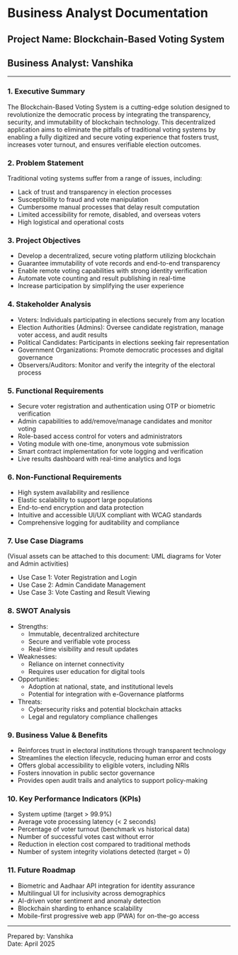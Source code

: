 # Business Analyst Documentation

## Project Name: Blockchain-Based Voting System

## Business Analyst: Vanshika

---

### 1. Executive Summary
The Blockchain-Based Voting System is a cutting-edge solution designed to revolutionize the democratic process by integrating the transparency, security, and immutability of blockchain technology. This decentralized application aims to eliminate the pitfalls of traditional voting systems by enabling a fully digitized and secure voting experience that fosters trust, increases voter turnout, and ensures verifiable election outcomes.

### 2. Problem Statement
Traditional voting systems suffer from a range of issues, including:
- Lack of trust and transparency in election processes
- Susceptibility to fraud and vote manipulation
- Cumbersome manual processes that delay result computation
- Limited accessibility for remote, disabled, and overseas voters
- High logistical and operational costs

### 3. Project Objectives
- Develop a decentralized, secure voting platform utilizing blockchain
- Guarantee immutability of vote records and end-to-end transparency
- Enable remote voting capabilities with strong identity verification
- Automate vote counting and result publishing in real-time
- Increase participation by simplifying the user experience

### 4. Stakeholder Analysis
- Voters: Individuals participating in elections securely from any location
- Election Authorities (Admins): Oversee candidate registration, manage voter access, and audit results
- Political Candidates: Participants in elections seeking fair representation
- Government Organizations: Promote democratic processes and digital governance
- Observers/Auditors: Monitor and verify the integrity of the electoral process

### 5. Functional Requirements
- Secure voter registration and authentication using OTP or biometric verification
- Admin capabilities to add/remove/manage candidates and monitor voting
- Role-based access control for voters and administrators
- Voting module with one-time, anonymous vote submission
- Smart contract implementation for vote logging and verification
- Live results dashboard with real-time analytics and logs

### 6. Non-Functional Requirements
- High system availability and resilience
- Elastic scalability to support large populations
- End-to-end encryption and data protection
- Intuitive and accessible UI/UX compliant with WCAG standards
- Comprehensive logging for auditability and compliance

### 7. Use Case Diagrams
(Visual assets can be attached to this document: UML diagrams for Voter and Admin activities)

- Use Case 1: Voter Registration and Login
- Use Case 2: Admin Candidate Management
- Use Case 3: Vote Casting and Result Viewing

### 8. SWOT Analysis
- Strengths:
  - Immutable, decentralized architecture
  - Secure and verifiable vote process
  - Real-time visibility and result updates
- Weaknesses:
  - Reliance on internet connectivity
  - Requires user education for digital tools
- Opportunities:
  - Adoption at national, state, and institutional levels
  - Potential for integration with e-Governance platforms
- Threats:
  - Cybersecurity risks and potential blockchain attacks
  - Legal and regulatory compliance challenges

### 9. Business Value & Benefits
- Reinforces trust in electoral institutions through transparent technology
- Streamlines the election lifecycle, reducing human error and costs
- Offers global accessibility to eligible voters, including NRIs
- Fosters innovation in public sector governance
- Provides open audit trails and analytics to support policy-making

### 10. Key Performance Indicators (KPIs)
- System uptime (target > 99.9%)
- Average vote processing latency (< 2 seconds)
- Percentage of voter turnout (benchmark vs historical data)
- Number of successful votes cast without error
- Reduction in election cost compared to traditional methods
- Number of system integrity violations detected (target = 0)

### 11. Future Roadmap
- Biometric and Aadhaar API integration for identity assurance
- Multilingual UI for inclusivity across demographics
- AI-driven voter sentiment and anomaly detection
- Blockchain sharding to enhance scalability
- Mobile-first progressive web app (PWA) for on-the-go access

---

Prepared by: Vanshika  
Date: April 2025

